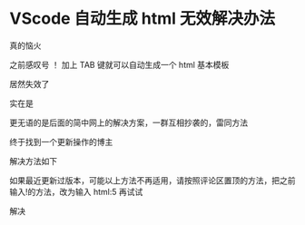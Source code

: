 # VScode 自动生成 html 无效解决办法

真的恼火

之前感叹号 ！ 加上 TAB 键就可以自动生成一个 html 基本模板

居然失效了

实在是

更无语的是后面的简中网上的解决方案，一群互相抄袭的，雷同方法

终于找到一个更新操作的博主

解决方法如下

如果最近更新过版本，可能以上方法不再适用，请按照评论区置顶的方法，把之前输入!的方法，改为输入 html:5 再试试

解决
